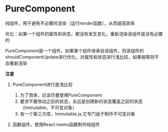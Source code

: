 # PureComponent

纯组件，用于避免不必要的渲染（运行render函数），从而提高效率

优化：如果一个组件的属性和状态，都没有发生变化，重新渲染该组件是没有必要的

PureComponent是一个组件，如果某个组件继承自该组件，则该组件的shouldComponentUpdate进行优化，对属性和状态进行浅比较，如果相等则不会重新渲染

**注意**

1. PureComponent进行是浅比较
    1. 为了效率，应该尽量使用PureComponent
    2. 要求不要改动之前的状态，永远是创建新的状态覆盖之前的状态（Immutable，不可变对象）
    3. 有一个第三方库，Immutable.js,它专门由于制作不可变对象

2. 函数组件，使用React.memo函数制作纯组件